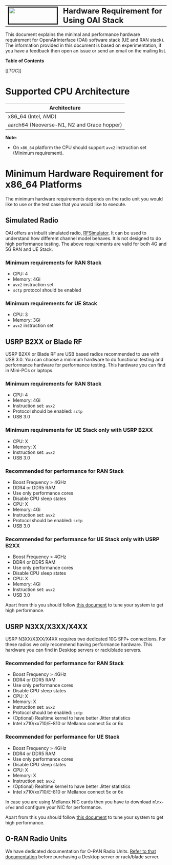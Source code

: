 <table style="border-collapse: collapse; border: none;">
  <tr style="border-collapse: collapse; border: none;">
    <td style="border-collapse: collapse; border: none;">
      <a href="http://www.openairinterface.org/">
         <img src="./images/oai_final_logo.png" alt="" border=3 height=50 width=150>
         </img>
      </a>
    </td>
    <td style="border-collapse: collapse; border: none; vertical-align: center;">
      <b><font size = "5">Hardware Requirement for Using OAI Stack</font></b>
    </td>
  </tr>
</table>

This document explains the minimal and performance hardware requirement for OpenAirInterface (OAI) software stack (UE and RAN stack). The information provided in this document is based on experimentation, if you have a feedback then open an issue or send an email on the mailing list. 

**Table of Contents**

[[_TOC_]]

# Supported CPU Architecture

|Architecture                               |
|------------------------------------------ |
|x86_64 (Intel, AMD)                        |
|aarch64 (Neoverse-N1, N2 and Grace hopper) |

**Note**: 

- On `x86_64` platform the CPU should support `avx2` instruction set (Minimum requirement).

# Minimum Hardware Requirement for x86_64 Platforms

The minimum hardware requirements depends on the radio unit you would like to use or the test case that you would like to execute.  

## Simulated Radio 

OAI offers an inbuilt simulated radio, [RFSimulator](../radio/rfsimulator/README.md). It can be used to understand how different channel model behaves. It is not designed to do high performance testing. The above requirements are valid for both 4G and 5G RAN and UE Stack. 

### Minimum requirements for RAN Stack

- CPU: 4
- Memory: 4Gi
- `avx2` instruction set
- `sctp` protocol should be enabled

### Minimum requirements for UE Stack

- CPU: 3
- Memory: 3Gi
- `avx2` instruction set


## USRP B2XX or Blade RF

USRP B2XX or Blade RF are USB based radios recommended to use with USB 3.0. You can choose a minimum hardware to do functional testing and performance hardware for performance testing. This hardware you can find in Mini-PCs or laptops.

### Minimum requirements for RAN Stack

- CPU: 4
- Memory: 4Gi
- Instruction set: `avx2` 
- Protocol should be enabled: `sctp` 
- USB 3.0

### Minimum requirements for UE Stack only with USRP B2XX

- CPU: X
- Memory: X
- Instruction set: `avx2` 
- USB 3.0

### Recommended for performance for RAN Stack

- Boost Frequency > 4GHz 
- DDR4 or DDR5 RAM
- Use only performance cores
- Disable CPU sleep states
- CPU: X
- Memory: 4Gi
- Instruction set: `avx2` 
- Protocol should be enabled: `sctp` 
- USB 3.0

### Recommended for performance for UE Stack only with USRP B2XX

- Boost Frequency > 4GHz 
- DDR4 or DDR5 RAM 
- Use only performance cores
- Disable CPU sleep states
- CPU: X
- Memory: 4Gi
- Instruction set: `avx2` 
- USB 3.0

Apart from this you should follow [this document](./tuning_and_security.md) to 
tune your system to get high performance. 

## USRP N3XX/X3XX/X4XX

USRP N3XX/X3XX/X4XX requires two dedicated 10G SFP+ connections. For these radios we only recommend having performance hardware. This hardware you can find in Desktop servers or rack/blade servers. 

### Recommended for performance for RAN Stack

- Boost Frequency > 4GHz 
- DDR4 or DDR5 RAM 
- Use only performance cores
- Disable CPU sleep states
- CPU: X
- Memory: X
- Instruction set: `avx2` 
- Protocol should be enabled: `sctp` 
- (Optional) Realtime kernel to have better Jitter statistics
- Intel x710/xx710/E-810 or Mellanox connect 5x or 6x

### Recommended for performance for UE Stack

- Boost Frequency > 4GHz 
- DDR4 or DDR5 RAM
- Use only performance cores
- Disable CPU sleep states
- CPU: X
- Memory: X
- Instruction set: `avx2` 
- (Optional) Realtime kernel to have better Jitter statistics
- Intel x710/xx710/E-810 or Mellanox connect 5x or 6x

In case you are using Mellanox NIC cards then you have to download `mlnx-ofed` and configure your NIC for performance.

Apart from this you should follow [this document](./tuning_and_security.md) to 
tune your system to get high performance. 

## O-RAN Radio Units

We have dedicated documentation for O-RAN Radio Units. [Refer to that documentation](./ORAN_FHI7.2_Tutorial.md) before purchasing a Desktop server or rack/blade server. 


